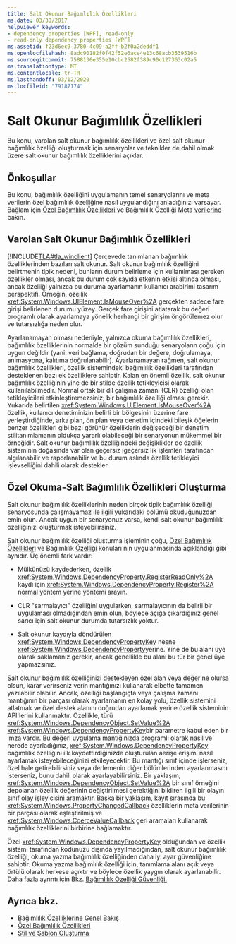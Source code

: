 ```yaml
---
title: Salt Okunur Bağımlılık Özellikleri
ms.date: 03/30/2017
helpviewer_keywords:
- dependency properties [WPF], read-only
- read-only dependency properties [WPF]
ms.assetid: f23d6ec9-3780-4c09-a2ff-b2f0a2deddf1
ms.openlocfilehash: 8adc90182f0f42f52e6ace4e13c68acb3539516b
ms.sourcegitcommit: 7588136e355e10cbc2582f389c90c127363c02a5
ms.translationtype: MT
ms.contentlocale: tr-TR
ms.lasthandoff: 03/12/2020
ms.locfileid: "79187174"
---
```

# <a name="read-only-dependency-properties"></a>Salt Okunur Bağımlılık Özellikleri
Bu konu, varolan salt okunur bağımlılık özellikleri ve özel salt okunur bağımlılık özelliği oluşturmak için senaryolar ve teknikler de dahil olmak üzere salt okunur bağımlılık özelliklerini açıklar.  

<a name="prerequisites"></a>
## <a name="prerequisites"></a>Önkoşullar  
 Bu konu, bağımlılık özelliğini uygulamanın temel senaryolarını ve meta verilerin özel bağımlılık özelliğine nasıl uygulandığını anladığınızı varsayar. Bağlam için [Özel Bağımlılık Özellikleri](custom-dependency-properties.md) ve Bağımlılık Özelliği Meta [verilerine](dependency-property-metadata.md) bakın.  
  
<a name="existing"></a>
## <a name="existing-read-only-dependency-properties"></a>Varolan Salt Okunur Bağımlılık Özellikleri  
 [!INCLUDE[TLA#tla_winclient](../../../../includes/tlasharptla-winclient-md.md)] Çerçevede tanımlanan bağımlılık özelliklerinden bazıları salt okunur. Salt okunur bağımlılık özelliğini belirtmenin tipik nedeni, bunların durum belirleme için kullanılması gereken özellikler olması, ancak bu durum çok sayıda etkenin etkisi altında olması, ancak özelliği yalnızca bu duruma ayarlamanın kullanıcı arabirimi tasarım perspektifi. Örneğin, özellik <xref:System.Windows.UIElement.IsMouseOver%2A> gerçekten sadece fare girişi belirlenen durumu yüzey. Gerçek fare girişini atlatarak bu değeri programlı olarak ayarlamaya yönelik herhangi bir girişim öngörülemez olur ve tutarsızlığa neden olur.  
  
 Ayarlanamayan olması nedeniyle, yalnızca okuma bağımlılık özellikleri, bağımlılık özelliklerinin normalde bir çözüm sunduğu senaryoların çoğu için uygun değildir (yani: veri bağlama, doğrudan bir değere, doğrulamaya, animasyona, kalıtıma doğrulanabilir). Ayarlanamayan rağmen, salt okunur bağımlılık özellikleri, özellik sistemindeki bağımlılık özellikleri tarafından desteklenen bazı ek özelliklere sahiptir. Kalan en önemli özellik, salt okunur bağımlılık özelliğinin yine de bir stilde özellik tetikleyicisi olarak kullanılabilmedir. Normal ortak bir dil çalışma zamanı (CLR) özelliği olan tetikleyicileri etkinleştiremezsiniz; bir bağımlılık özelliği olması gerekir. Yukarıda belirtilen <xref:System.Windows.UIElement.IsMouseOver%2A> özellik, kullanıcı denetiminizin belirli bir bölgesinin üzerine fare yerleştirdiğinde, arka plan, ön plan veya denetim içindeki bileşik öğelerin benzer özellikleri gibi bazı görünür özelliklerin değişeceği bir denetim stilitanımlamanın oldukça yararlı olabileceği bir senaryonun mükemmel bir örneğidir. Salt okunur bağımlılık özelliğindeki değişiklikler de özellik sisteminin doğasında var olan geçersiz igeçersiz lik işlemleri tarafından algılanabilir ve raporlanabilir ve bu durum aslında özellik tetikleyici işlevselliğini dahili olarak destekler.  
  
<a name="new"></a>
## <a name="creating-custom-read-only-dependency-properties"></a>Özel Okuma-Salt Bağımlılık Özellikleri Oluşturma  
 Salt okunur bağımlılık özelliklerinin neden birçok tipik bağımlılık özelliği senaryosunda çalışmayamaz ile ilgili yukarıdaki bölümü okuduğunuzdan emin olun. Ancak uygun bir senaryonuz varsa, kendi salt okunur bağımlılık özelliğinizi oluşturmak isteyebilirsiniz.  
  
 Salt okunur bağımlılık özelliği oluşturma işleminin çoğu, [Özel Bağımlılık Özellikleri](custom-dependency-properties.md) ve Bağımlılık [Özelliği](how-to-implement-a-dependency-property.md) konuları nın uygulanmasında açıklandığı gibi aynıdır. Üç önemli fark vardır:  
  
- Mülkünüzü kaydederken, özellik <xref:System.Windows.DependencyProperty.RegisterReadOnly%2A> kaydı için <xref:System.Windows.DependencyProperty.Register%2A> normal yöntem yerine yöntemi arayın.  
  
- CLR "sarmalayıcı" özelliğini uygularken, sarmalayıcının da belirli bir uygulaması olmadığından emin olun, böylece açığa çıkardığınız genel sarıcı için salt okunur durumda tutarsızlık yoktur.  
  
- Salt okunur kaydıyla döndürülen <xref:System.Windows.DependencyPropertyKey> nesne <xref:System.Windows.DependencyProperty>yerine. Yine de bu alanı üye olarak saklamanız gerekir, ancak genellikle bu alanı bu tür bir genel üye yapmazsınız.  
  
 Salt okunur bağımlılık özelliğinizi destekleyen özel alan veya değer ne olursa olsun, karar verirseniz verin mantığınızı kullanarak elbette tamamen yazılabilir olabilir. Ancak, özelliği başlangıçta veya çalışma zamanı mantığının bir parçası olarak ayarlamanın en kolay yolu, özellik sistemini atlatmak ve özel destek alanını doğrudan ayarlamak yerine özellik sisteminin API'lerini kullanmaktır. Özellikle, türü <xref:System.Windows.DependencyObject.SetValue%2A> <xref:System.Windows.DependencyPropertyKey>bir parametre kabul eden bir imza vardır. Bu değeri uygulama mantığınızda programlı olarak nasıl ve nerede ayarladığınız, <xref:System.Windows.DependencyPropertyKey> bağımlılık özelliğini ilk kaydettirdiğinizde oluşturulan aerişe erişimi nasıl ayarlamak isteyebileceğinizi etkileyecektir. Bu mantığı sınıf içinde işlerseniz, özel hale getirebilirsiniz veya derlemenin diğer bölümlerinden ayarlanmasını isterseniz, bunu dahili olarak ayarlayabilirsiniz. Bir yaklaşım, <xref:System.Windows.DependencyObject.SetValue%2A> bir sınıf örneğini depolanan özellik değerinin değiştirilmesi gerektiğini bildiren ilgili bir olayın sınıf olay işleyicisini aramaktır. Başka bir yaklaşım, kayıt sırasında bu <xref:System.Windows.PropertyChangedCallback> özelliklerin meta verilerinin bir parçası olarak eşleştirilmiş ve <xref:System.Windows.CoerceValueCallback> geri aramaları kullanarak bağımlılık özelliklerini birbirine bağlamaktır.  
  
 Özel <xref:System.Windows.DependencyPropertyKey> olduğundan ve özellik sistemi tarafından kodunuzu dışında yayılmadığından, salt okunur bağımlılık özelliği, okuma yazma bağımlılık özelliğinden daha iyi ayar güvenliğine sahiptir. Okuma yazma bağımlılık özelliği için, tanımlama alanı açık veya örtülü olarak herkese açıktır ve böylece özellik yaygın olarak ayarlanabilir. Daha fazla ayrıntı için Bkz. [Bağımlılık Özelliği Güvenliği.](dependency-property-security.md)  
  
## <a name="see-also"></a>Ayrıca bkz.

- [Bağımlılık Özelliklerine Genel Bakış](dependency-properties-overview.md)
- [Özel Bağımlılık Özellikleri](custom-dependency-properties.md)
- [Stil ve Şablon Oluşturma](../../../desktop-wpf/fundamentals/styles-templates-overview.md)
